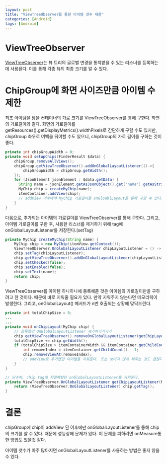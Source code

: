 ```yaml
---
layout: post
title: "ViewTreeObserver를 통한 아이템 갯수 제한"
categories: [Android]
tags: [Android]
---
```


# ViewTreeObserver

[ViewTreeObserver](https://developer.android.com/reference/android/view/ViewTreeObserver)는 뷰 트리의 글로벌 변경을 통지받을 수 있는 리스너를 등록하는데 사용된다. 이를 통해 각종 뷰의 최종 크기를 알 수 있다.

# ChipGroup에 화면 사이즈만큼 아이템 수 제한 

최초 아이템을 담을 컨테이너의 가로 크기를 ViewTreeObserver를 통해 구한다. 화면의 가로길이와 같다. 화면의 가로길이를 getResources().getDisplayMetrics().widthPixels로 간단하게 구할 수도 있지만, chipGroup 좌우로 여백을 둬야할 수도 있으니, chipGroup의 가로 길이를 구하는 것이 좋다.

```java
private int chipGroupWidth = 0;
private void setupChips(FinderResult $data) {
    chipGroup.removeAllViews();
    chipGroup.getViewTreeObserver().addOnGlobalLayoutListener(()->{
        chipGroupWidth = chipGroup.getWidth();
    });
    for (JsonElement jsonElement : $data.getData) {
      String name = jsonElement.getAsJsonObject().get("name").getAsString();
      MyChip chip = createMyChip(name);
      itemContainer.addView(chip); 
      // addView 이후에야 MyChip 가로길이를 onGloablLayout를 통해 구할 수 있다.
    }
}

```

다음으로, 추가되는 아이템의 가로길이를 ViewTreeObserver를 통해 구한다. 그리고, 아이템 가로길이를 구한 후, 사용한 리스너를 제거하기 위해 tag에 onGlobalLayoutListener를 저장한다.(setTag)

```java
private MyChip createMyChip(String name) {
	MyChip chip = new MyChip(itemView.getContext());
    ViewTreeObserver.OnGlobalLayoutListener chipLayoutListener = () -> onChipLayout(chip);
    chip.setTag(chipLayoutListener);
    chip.getViewTreeObserver().addOnGlobalLayoutListener(chipLayoutListener);
    chip.setChecked(false);
    chip.setEnabled(false);
    chip.setText(name);
    return chip;
}
```

ViewTreeObserver를 아이템 하나하나에 등록해준 것은 아이템의 가로길이만을 구하려고 한 것이다. 때문에 바로 지워줄 필요가 있다. 만약 지워주지 않는다면 메모리릭이 발생한다. 그리고, onGlobalLayout() 메서드가 n번 호출되는 상황에 맞닥드린다.

```java
private int totalChipSize = 0; 
...
...
private void onChipLayout(MyChip chip) {
    // 등록했던 OnGlobalLayoutListener 제거하기기기기
	chip.getViewTreeObserver().removeOnGlobalLayoutListener(getChipLayoutListener(chip));
	totalChipSize += chip.getWidth();
	if (totalChipSize > itemContainerWidth && itemContainer.getChildCount() > 0) {
		int removeIndex = itemContainer.getChildCount() - 1;
      	chip.removeViewAt(removeIndex);
        // addView로 추가됐던 아이템을 지워준다. 또는 보이지 않게 해주는 것도 괜찮다.
	}
}

```

```java
// 단순히, chip tag에 저장해놨던 onGlobalLayoutListener를 가져온다.
private ViewTreeObserver.OnGlobalLayoutListener getChipLayoutListener(MyChip chip) {
	return (ViewTreeObserver.OnGlobalLayoutListener) chip.getTag();
}
```

# 결론

chipGroup에 chip이 addView 된 이후에만 onGlobalLayoutListener를 통해 chip의 크기를 알 수 있다. 때문에 성능상에 문제가 있다. 이 문제를 피하려면 onMeasure통한 방법도 있을것 같다.

아이템 갯수가 아주 많아지면 onGlobalLayoutListener를 사용하는 방법은 좋지 않을 수 있다.